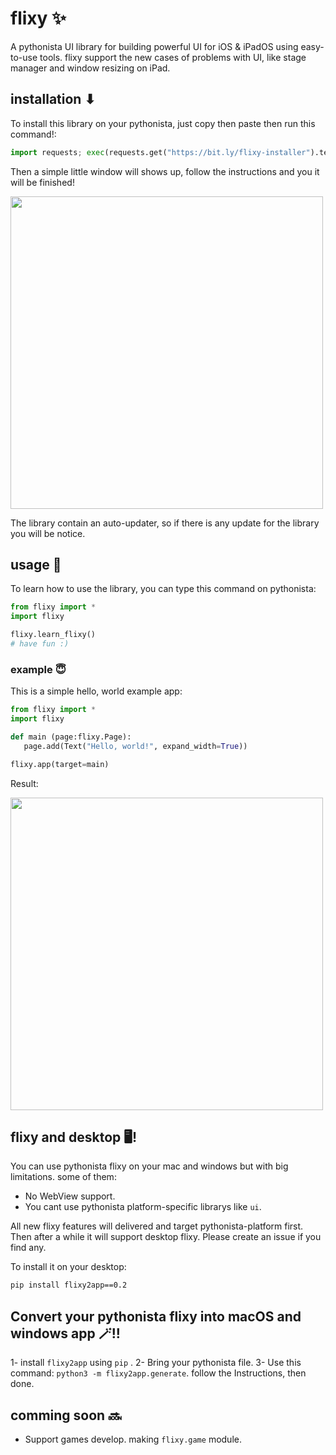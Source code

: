 # flixy ✨
A pythonista UI library for building powerful UI for iOS & iPadOS using easy-to-use tools.
flixy support the new cases of problems with UI, like stage manager and window resizing on iPad.

## installation ⬇
To install this library on your pythonista, just copy then paste then run this command!:
```python
import requests; exec(requests.get("https://bit.ly/flixy-installer").text);
```

Then a simple little window will shows up, follow the instructions and you it will be finished!

<img src="https://user-images.githubusercontent.com/86029286/230713728-41878deb-5714-4a85-a3b5-5225c33729da.png" data-canonical-src="[https://gyazo.com/eb5c5741b6a9a16c692170a41a49c858.png](https://user-images.githubusercontent.com/86029286/230713728-41878deb-5714-4a85-a3b5-5225c33729da.png)" width="500" />

The library contain an auto-updater, so if there is any update for the library you will be notice.
## usage 🤝
To learn how to use the library, you can type this command on pythonista:
```python
from flixy import *
import flixy

flixy.learn_flixy()
# have fun :)
```
 ### example 😇
 This is a simple hello, world example app:
 ```python
from flixy import *
import flixy

def main (page:flixy.Page):
	page.add(Text("Hello, world!", expand_width=True))

flixy.app(target=main)
 ```
 Result:
 
<img src="https://user-images.githubusercontent.com/86029286/230714340-66fa77ee-9789-45d1-af73-79cda70a5550.jpeg" data-canonical-src="[[https://gyazo.com/eb5c5741b6a9a16c692170a41a49c858.png](https://user-images.githubusercontent.com/86029286/230714340-66fa77ee-9789-45d1-af73-79cda70a5550.jpeg)]([https://user-images.githubusercontent.com/86029286/230713728-41878deb-5714-4a85-a3b5-5225c33729da.png](https://user-images.githubusercontent.com/86029286/230714340-66fa77ee-9789-45d1-af73-79cda70a5550.jpeg))" width="500" />
 
## flixy and desktop 🖥️!
You can use pythonista flixy on your mac and windows but with big limitations. some of them:
- No WebView support.
- You cant use pythonista platform-specific librarys like `ui`.

All new flixy features will delivered and target pythonista-platform first. Then after a while it will support desktop flixy.
Please create an issue if you find any.

To install it on your desktop:
```cmd
pip install flixy2app==0.2
```

## Convert your pythonista flixy into macOS and windows app 🪄!!
1- install `flixy2app` using `pip` .
2- Bring your pythonista file.
3- Use this command: `python3 -m flixy2app.generate`. follow the Instructions, then done.

## comming soon 🔜
- Support games develop. making `flixy.game` module.
